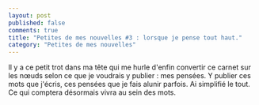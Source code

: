 ```yaml
---
layout: post
published: false
comments: true
title: "Petites de mes nouvelles #3 : lorsque je pense tout haut."
category: "Petites de mes nouvelles"
---
```

Il y a ce petit trot dans ma tête qui me hurle d'enfin convertir ce carnet sur les nœuds selon ce que je voudrais y publier : mes pensées. Y publier ces mots que j'écris, ces pensées que je fais alunir parfois. Ai simplifié le tout. Ce qui comptera désormais vivra au sein des mots.
